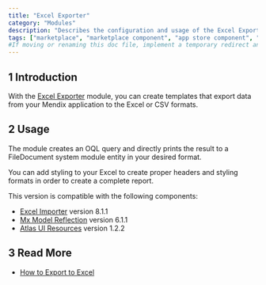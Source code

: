```yaml
---
title: "Excel Exporter"
category: "Modules"
description: "Describes the configuration and usage of the Excel Exporter module, which is available in the Mendix Marketplace."
tags: ["marketplace", "marketplace component", "app store component", "excel exporter", "excel", "filedocument", "platform support"]
#If moving or renaming this doc file, implement a temporary redirect and let the respective team know they should update the URL in the product. See Mapping to Products for more details.
---
```


## 1 Introduction

With the [Excel Exporter](https://appstore.home.mendix.com/link/app/726/) module, you can create templates that export data from your Mendix application to the Excel or CSV formats. 

## 2 Usage

The module creates an OQL query and directly prints the result to a FileDocument system module entity in your desired format.

You can add styling to your Excel to create proper headers and styling formats in order to create a complete report.

This version is compatible with the following components:

* [Excel Importer](excel-importer) version 8.1.1
* [Mx Model Reflection](model-reflection) version 6.1.1
* [Atlas UI Resources](atlas-ui-resources) version 1.2.2

## 3 Read More

* [How to Export to Excel](https://docs.mendix.com/howto/integration/using-the-excel-exporter)

